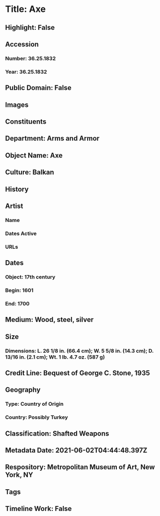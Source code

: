# Title: Axe
## Highlight: False
## Accession
### Number: 36.25.1832
### Year: 36.25.1832
## Public Domain: False
## Images
## Constituents
## Department: Arms and Armor
## Object Name: Axe
## Culture: Balkan
## History
## Artist
### Name
### Dates Active
### URLs
## Dates
### Object: 17th century
### Begin: 1601
### End: 1700
## Medium: Wood, steel, silver
## Size
### Dimensions: L. 26 1/8 in. (66.4 cm); W. 5 5/8 in. (14.3 cm); D. 13/16 in. (2.1 cm); Wt. 1 lb. 4.7 oz. (587 g)
## Credit Line: Bequest of George C. Stone, 1935
## Geography
### Type: Country of Origin
### Country: Possibly Turkey
## Classification: Shafted Weapons
## Metadata Date: 2021-06-02T04:44:48.397Z
## Respository: Metropolitan Museum of Art, New York, NY
## Tags
## Timeline Work: False